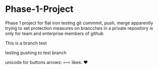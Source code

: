 # Phase-1-Project
Phase 1 project for flat iron
testing git commmit, push, merge
apparently trying to set protection measures on brancches in a private repository is only for team and enterprise members of github

This is a branch test

testing pushing to test branch

unicode for buttons
arrows: ⇦⇨
likes: ♥
